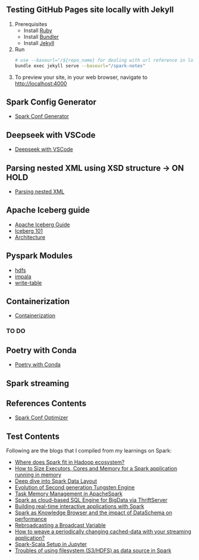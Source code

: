 ## Testing GitHub Pages site locally with Jekyll
1. Prerequisites
    - Install [Ruby](https://www.ruby-lang.org/en/documentation/installation/)
    - Install [Bundler](https://bundler.io/)
    - Install [Jekyll](https://jekyllrb.com/docs/installation/)
2. Run
    ```bash
    # use --baseurl="/${repo_name} for dealing with url reference in local mode and production mode
    bundle exec jekyll serve --baseurl="/spark-notes"
    ```
3. To preview your site, in your web browser, navigate to [http://localhost:4000](http://localhost:4000)

## Spark Config Generator
- [Spark Conf Generator](../spark-notes/spark-conf-generator)

## Deepseek with VSCode
- [Deepseek with VSCode](../spark-notes/deepseek-with-vscode)

## Parsing nested XML using XSD structure -> ON HOLD
- [Parsing nested XML](../spark-notes/parsing-nested-xml)

## Apache Iceberg guide
- [Apache Iceberg Guide](../spark-notes/apache-iceberg-guide)
- [Iceberg 101](https://www.dremio.com/blog/apache-iceberg-101-your-guide-to-learning-apache-iceberg-concepts-and-practices/)
- [Architecture](https://www.dremio.com/resources/guides/apache-iceberg-an-architectural-look-under-the-covers/)

## Pyspark Modules
- [hdfs](../spark-notes/pyspark-modules-hdfs)
- [impala](../spark-notes/pyspark-modules-impala)
- [write-table](../spark-notes/pyspark-modules-write-table)

## Containerization
- [Containerization](../spark-notes/containerization)

### TO DO

## Poetry with Conda
- [Poetry with Conda](https://michhar.github.io/2023-07-poetry-with-conda/)

## Spark streaming

## References Contents
- [Spark Conf Optimizer](https://sparkconfigoptimizer.com/)

## Test Contents
Following are the blogs that I compiled from my learnings on Spark:
- [Where does Spark fit in Hadoop ecosystem?](https://spoddutur.github.io/spark-notes/hadoop-map-reduce-vs-spark)
- [How to Size Executors, Cores and Memory for a Spark application running in memory](https://spoddutur.github.io/spark-notes/distribution_of_executors_cores_and_memory_for_spark_application)
- [Deep dive into Spark Data Layout](https://spoddutur.github.io/spark-notes/deep_dive_into_storage_formats)
- [Evolution of Second generation Tungsten Engine](https://spoddutur.github.io/spark-notes/second_generation_tungsten_engine)
- [Task Memory Management in ApacheSpark](https://spoddutur.github.io/spark-notes/task_memory_management_in_spark)
- [Spark as cloud-based SQL Engine for BigData via ThriftServer](https://spoddutur.github.io/spark-notes/spark-as-cloud-based-sql-engine-via-thrift-server)
- [Building real-time interactive applications with Spark](https://spoddutur.github.io/spark-notes/build-real-time-interations-with-spark)
- [Spark as Knowledge Browser and the impact of DataSchema on performance](https://spoddutur.github.io/spark-notes/knowledge-browser)
- [Rebroadcasting a Broadcast Variable](https://spoddutur.github.io/spark-notes/rebroadcast_a_broadcast_variable)
- [How to weave a periodically changing cached-data with your streaming application?](https://spoddutur.github.io/spark-notes/weaving_a_changing_broadcast_variable)
- [Spark-Scala Setup in Jupyter](https://spoddutur.github.io/spark-notes/jupyter-spark-setup)
- [Troubles of using filesystem (S3/HDFS) as data source in Spark](https://spoddutur.github.io/spark-notes/s3-filesystem-as-datasource-in-spark)